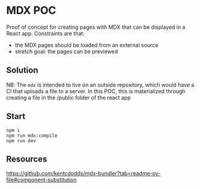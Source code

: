 # MDX POC

Proof of concept for creating pages with MDX that can be displayed in a React app.
Constraints are that:

- the MDX pages should be loaded from an external source
- stretch goal: the pages can be previewed

## Solution

NB: The `mdx` is intended to live on an outside repository, which would have a CI that uploads a file to a server. In this POC, this is materialized through creating a file in the /public folder of the react app

## Start

```
npm i
npm run mdx:compile
npm run dev
```

## Resources

https://github.com/kentcdodds/mdx-bundler?tab=readme-ov-file#component-substitution
